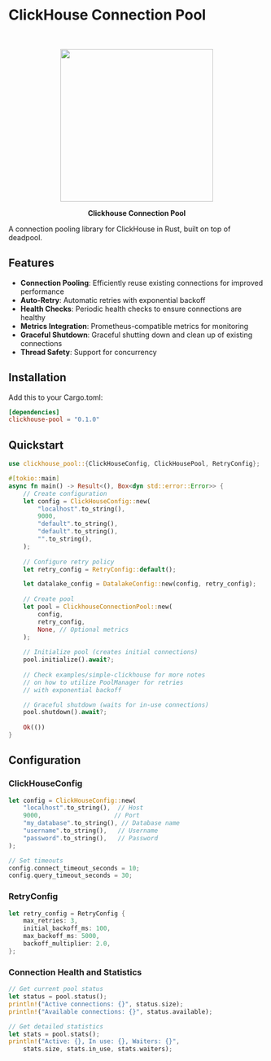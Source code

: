# ClickHouse Connection Pool

<div align="center">
  </br>
  <p>
    <img height="300" src="https://pbs.twimg.com/profile_banners/1764920763360899072/1711621031/1500x500" />
  </p>
  <p>
    <strong>Clickhouse Connection Pool</strong>
  </p>
</div>


A connection pooling library for ClickHouse in Rust, built on top of deadpool.

## Features

- **Connection Pooling**: Efficiently reuse existing connections for improved performance
- **Auto-Retry**: Automatic retries with exponential backoff
- **Health Checks**: Periodic health checks to ensure connections are healthy
- **Metrics Integration**: Prometheus-compatible metrics for monitoring
- **Graceful Shutdown**: Graceful shutting down and clean up of existing connections
- **Thread Safety**: Support for concurrency

## Installation

Add this to your Cargo.toml:

```toml
[dependencies]
clickhouse-pool = "0.1.0"
```

## Quickstart

```rust
use clickhouse_pool::{ClickHouseConfig, ClickHousePool, RetryConfig};

#[tokio::main]
async fn main() -> Result<(), Box<dyn std::error::Error>> {
    // Create configuration
    let config = ClickHouseConfig::new(
        "localhost".to_string(),
        9000,
        "default".to_string(),
        "default".to_string(),
        "".to_string(),
    );
    
    // Configure retry policy
    let retry_config = RetryConfig::default();

    let datalake_config = DatalakeConfig::new(config, retry_config);
    
    // Create pool
    let pool = ClickhouseConnectionPool::new(
        config,
        retry_config,
        None, // Optional metrics
    );
    
    // Initialize pool (creates initial connections)
    pool.initialize().await?;
    
    // Check examples/simple-clickhouse for more notes
    // on how to utilize PoolManager for retries
    // with exponential backoff

    // Graceful shutdown (waits for in-use connections)
    pool.shutdown().await?;
    
    Ok(())
}
```

## Configuration

### ClickHouseConfig

```rust
let config = ClickHouseConfig::new(
    "localhost".to_string(),  // Host
    9000,                    // Port
    "my_database".to_string(), // Database name
    "username".to_string(),   // Username
    "password".to_string(),   // Password
);

// Set timeouts
config.connect_timeout_seconds = 10;
config.query_timeout_seconds = 30;
```

### RetryConfig

```rust
let retry_config = RetryConfig {
    max_retries: 3,
    initial_backoff_ms: 100,
    max_backoff_ms: 5000,
    backoff_multiplier: 2.0,
};
```

### Connection Health and Statistics

```rust
// Get current pool status
let status = pool.status();
println!("Active connections: {}", status.size);
println!("Available connections: {}", status.available);

// Get detailed statistics
let stats = pool.stats();
println!("Active: {}, In use: {}, Waiters: {}", 
    stats.size, stats.in_use, stats.waiters);
```
